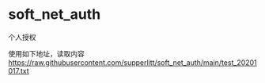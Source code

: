 # soft_net_auth
个人授权

使用如下地址，读取内容
https://raw.githubusercontent.com/supperlitt/soft_net_auth/main/test_20201017.txt
